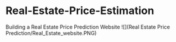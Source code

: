 # Real-Estate-Price-Estimation
Building  a Real Estate Price Prediction Website
![](Real Estate Price Prediction/Real_Estate_website.PNG)
